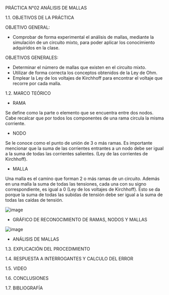 PRÁCTICA N°02 ANÁLISIS DE MALLAS

1.1. OBJETIVOS DE LA PRÁCTICA

OBJETIVO GENERAL:
- Comprobar de forma experimental el análisis de mallas, mediante la simulación de un circuito mixto, para poder aplicar los conocimiento adquiridos en la clase.

OBJETIVOS GENERALES:
- Determinar el número de mallas que existen en el circuito mixto.
- Utilizar de forma correcta los conceptos obtenidos de la Ley de Ohm.
- Emplear la Ley de los voltajes de Kirchhoff para encontrar el voltaje que recorre por cada malla.

1.2. MARCO TEÓRICO

- RAMA

Se define como la parte o elemento que se encuentra entre dos nodos. Cabe recalcar que por todos los componentes de una rama circula la misma corriente.

- NODO

Se le conoce como el punto de unión de 3 o más ramas. Es importante mencionar que la suma de las corrientes entrantes a un nodo debe ser igual a la suma de todas las corrientes salientes. (Ley de las corrientes de Kirchhoff).

- MALLA

Una malla es el camino que forman 2 o más ramas de un circuito. Además en una malla la suma de todas las tensiones, cada una con su signo correspondiente, es igual a 0 (Ley de los voltajes de Kirchhoff). Esto se da porque la suma de todas las subidas de tensión debe ser igual a la suma de todas las caídas de tensión.

![image](https://user-images.githubusercontent.com/94008521/142939919-92907f80-59a2-4d63-8ac8-0022884b0b5b.png)

- GRÁFICO DE RECONOCIMIENTO DE RAMAS, NODOS Y MALLAS

![image](https://user-images.githubusercontent.com/94008521/142940229-0d2b1ca4-9be0-4de3-b9ed-1cb531a5327e.png)

- ANÁLISIS DE MALLAS



1.3. EXPLICACIÓN DEL PROCEDIMIENTO

1.4. RESPUESTA A INTERROGANTES Y CALCULO DEL ERROR

1.5. VIDEO

1.6. CONCLUSIONES

1.7. BIBLIOGRAFÍA

